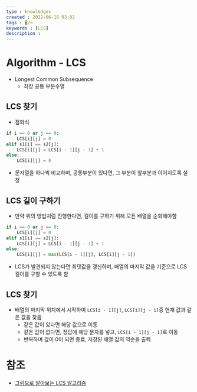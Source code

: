 ```yaml
---
type : knowledges
created : 2022-06-16 03:02
tags : 🖥️/⌨️
keywords : [LCS]
description : 
---
```


# Algorithm - LCS
- Longest Common Subsequence
	- 최장 공통 부분수열

## LCS 찾기
- 점화식

```python
if i == 0 or j == 0:
	LCS[i][j] = 0
elif s1[i] == s2[j]:
	LCS[i][j] = LCS[i - 1][j - 1] + 1
else:
	LCS[i][j] = 0
```

- 문자열을 하나씩 비교하며, 공통부분이 있다면, 그 부분이 앞부분과 이어지도록 설정

## LCS 길이 구하기
- 만약 위의 방법처럼 진행한다면, 길이를 구하기 위해 모든 배열을 순회해야함

```python
if i == 0 or j == 0:
	LCS[i][j] = 0
elif s1[i] == s2[j]:
	LCS[i][j] = LCS[i - 1][j - 1] + 1
else:
	LCS[i][j] = max(LCS[i - 1][j], LCS[i][j - 1])
```

- LCS가 발견되지 않는다면 최댓값을 갱신하며, 배열의 마지막 값을 기준으로 LCS 길이를 구할 수 있도록 함

## LCS 찾기
- 배열의 마지막 위치에서 시작하여 `LCS[i - 1][j]`, `LCS[i][j - 1]`중 현재 값과 같은 값을 찾음
	- 같은 값이 있다면 해당 값으로 이동
	- 같은 값이 없다면, 정답애 해당 문자를 넣고, `LCS[i - 1][j - 1]`로 이동
	- 반복하며 값이 0이 되면 종료, 저장된 배열 값의 역순을 출력

# 참조
- [그림으로 알아보는 LCS 알고리즘](https://velog.io/@emplam27/%EC%95%8C%EA%B3%A0%EB%A6%AC%EC%A6%98-%EA%B7%B8%EB%A6%BC%EC%9C%BC%EB%A1%9C-%EC%95%8C%EC%95%84%EB%B3%B4%EB%8A%94-LCS-%EC%95%8C%EA%B3%A0%EB%A6%AC%EC%A6%98-Longest-Common-Substring%EC%99%80-Longest-Common-Subsequence)
